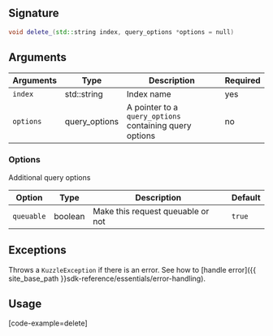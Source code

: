 ## Signature

``` cpp
void delete_(std::string index, query_options *options = null)
```

## Arguments

| Arguments     | Type        | Description                            | Required
|---------------|-------------|----------------------------------------|----------
| ``index``     | std::string  | Index name              | yes
| ``options``   | query_options | A pointer to a `query_options` containing query options| no


### __Options__

Additional query options

| Option   | Type    | Description                       | Default |
| -------- | ------- | --------------------------------- | ------- |
| `queuable` | boolean | Make this request queuable or not | `true`    |

## Exceptions

Throws a `KuzzleException` if there is an error. See how to [handle error]({{ site_base_path }}sdk-reference/essentials/error-handling).

## Usage

[code-example=delete]